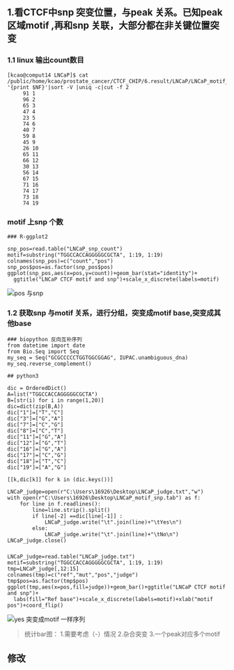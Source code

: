 ## 1.看CTCF中snp 突变位置，与peak 关系。已知peak区域motif ,再和snp 关联，大部分都在非关键位置突变
### 1.1 linux 输出count数目
```
[kcao@comput14 LNCaP]$ cat /public/home/kcao/prostate_cancer/CTCF_CHIP/6.result/LNCaP/LNCaP_motif_snp.tab|awk '{print $NF}'|sort -V |uniq -c|cut -f 2
     91 1
     96 2
     65 3
     47 4
     23 5
     74 6
     40 7
     59 8
     45 9
     26 10
     65 11
     66 12
     30 13
     56 14
     67 15
     71 16
     74 17
     73 18
     74 19

```


### motif 上snp 个数
```
### R-ggplot2

snp_pos=read.table("LNCaP_snp_count")
motif=substring("TGGCCACCAGGGGGCGCTA", 1:19, 1:19)
colnames(snp_pos)=c("count","pos")
snp_pos$pos=as.factor(snp_pos$pos)
ggplot(snp_pos,aes(x=pos,y=count))+geom_bar(stat="identity")+
  ggtitle("LNCaP CTCF motif and snp")+scale_x_discrete(labels=motif)
```
![pos 与snp](https://upload-images.jianshu.io/upload_images/9589088-5b480f9ae7a62409.png?imageMogr2/auto-orient/strip%7CimageView2/2/w/1240)

### 1.2 获取snp 与motif 关系，进行分组，突变成motif base,突变成其他base
```
### biopython 反向互补序列
from datetime import date
from Bio.Seq import Seq
my_seq = Seq("GCGCCCCCTGGTGGCGGAG", IUPAC.unambiguous_dna)
my_seq.reverse_complement()
```

```
## python3

dic = OrderedDict()
A=list("TGGCCACCAGGGGGCGCTA")
B=[str(i) for i in range(1,20)]
dic=dict(zip(B,A))
dic["1"]=["T","C"]
dic["3"]=["G","A"]
dic["7"]=["C","G"]
dic["8"]=["C","T"]
dic["11"]=["G","A"]
dic["12"]=["G","T"]
dic["16"]=["G","A"]
dic["17"]=["C","G"]
dic["18"]=["T","C"]
dic["19"]=["A","G"]

[[k,dic[k]] for k in (dic.keys())]

LNCaP_judge=open(r"C:\Users\16926\Desktop\LNCaP_judge.txt","w")
with open(r"C:\Users\16926\Desktop\LNCaP_motif_snp.tab") as f:
    for line in f.readlines():
        line=line.strip().split()
        if line[-2] ==dic[line[-1]] :
            LNCaP_judge.write("\t".join(line)+"\tYes\n")
        else:
            LNCaP_judge.write("\t".join(line)+"\tNo\n")
LNCaP_judge.close()

```


###
```
LNCaP_judge=read.table("LNCaP_judge.txt")
motif=substring("TGGCCACCAGGGGGCGCTA", 1:19, 1:19)
tmp=LNCaP_judge[,12:15]
colnames(tmp)=c("ref","mut","pos","judge")
tmp$pos=as.factor(tmp$pos)
ggplot(tmp,aes(x=pos,fill=judge))+geom_bar()+ggtitle("LNCaP CTCF motif and snp")+
  labs(fill="Ref base")+scale_x_discrete(labels=motif)+xlab("motif pos")+coord_flip()
```
![yes 突变成motif 一样序列](https://upload-images.jianshu.io/upload_images/9589088-d2fbd73a9bb9423a.png?imageMogr2/auto-orient/strip%7CimageView2/2/w/1240)

>统计bar图：
1.需要考虑（-）情况
2.杂合突变
3.一个peak对应多个motif

## 修改
